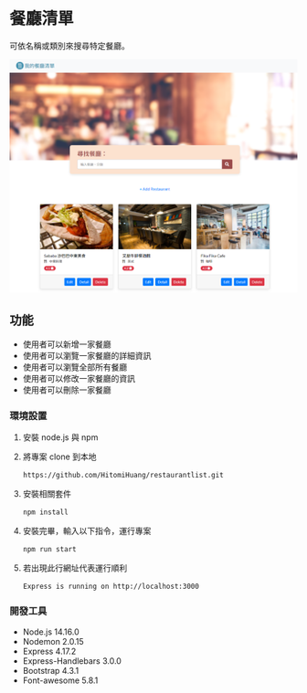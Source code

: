 # 餐廳清單
可依名稱或類別來搜尋特定餐廳。

<img src="./public/images/A7_CRUD.png"><br>

## 功能
- 使用者可以新增一家餐廳
- 使用者可以瀏覽一家餐廳的詳細資訊
- 使用者可以瀏覽全部所有餐廳
- 使用者可以修改一家餐廳的資訊
- 使用者可以刪除一家餐廳

### 環境設置
1. 安裝 node.js 與 npm
2. 將專案 clone 到本地
   ```bash
   https://github.com/HitomiHuang/restaurantlist.git
   ```

3. 安裝相關套件
   ```bash
   npm install
   ```

4. 安裝完畢，輸入以下指令，運行專案
   ```bash
   npm run start
   ```

5. 若出現此行網址代表運行順利
   ```bash
   Express is running on http://localhost:3000
   ```


### 開發工具
- Node.js 14.16.0
- Nodemon 2.0.15
- Express 4.17.2
- Express-Handlebars 3.0.0
- Bootstrap 4.3.1
- Font-awesome 5.8.1
